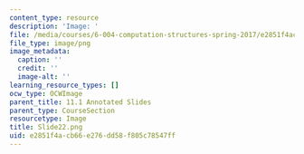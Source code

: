 ```yaml
---
content_type: resource
description: 'Image: '
file: /media/courses/6-004-computation-structures-spring-2017/e2851f4acb66e276dd58f805c78547ff_Slide22.png
file_type: image/png
image_metadata:
  caption: ''
  credit: ''
  image-alt: ''
learning_resource_types: []
ocw_type: OCWImage
parent_title: 11.1 Annotated Slides
parent_type: CourseSection
resourcetype: Image
title: Slide22.png
uid: e2851f4a-cb66-e276-dd58-f805c78547ff
---
```

